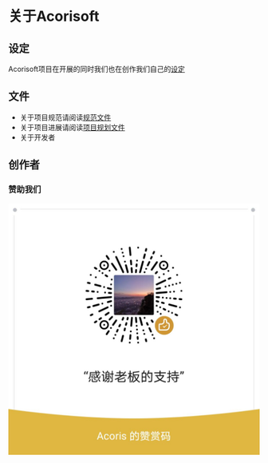 # 关于Acorisoft

## 设定

Acorisoft项目在开展的同时我们也在创作我们自己的[设定](/Acoris/Readme.md)
## 文件

* 关于项目规范请阅读[规范文件](Documentation/Specification/Readme.md)
* 关于项目进展请阅读[项目规划文件](Documentation/Managers/Readme.md)
* 关于开发者

## 创作者

### 赞助我们

![微信赞赏码](Sponsor_Wechat.jpg)